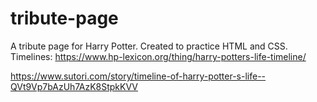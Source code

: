 # tribute-page
A tribute page for Harry Potter. Created to practice HTML and CSS.
Timelines: 
https://www.hp-lexicon.org/thing/harry-potters-life-timeline/

https://www.sutori.com/story/timeline-of-harry-potter-s-life--QVt9Vp7bAzUh7AzK8StpkKVV

